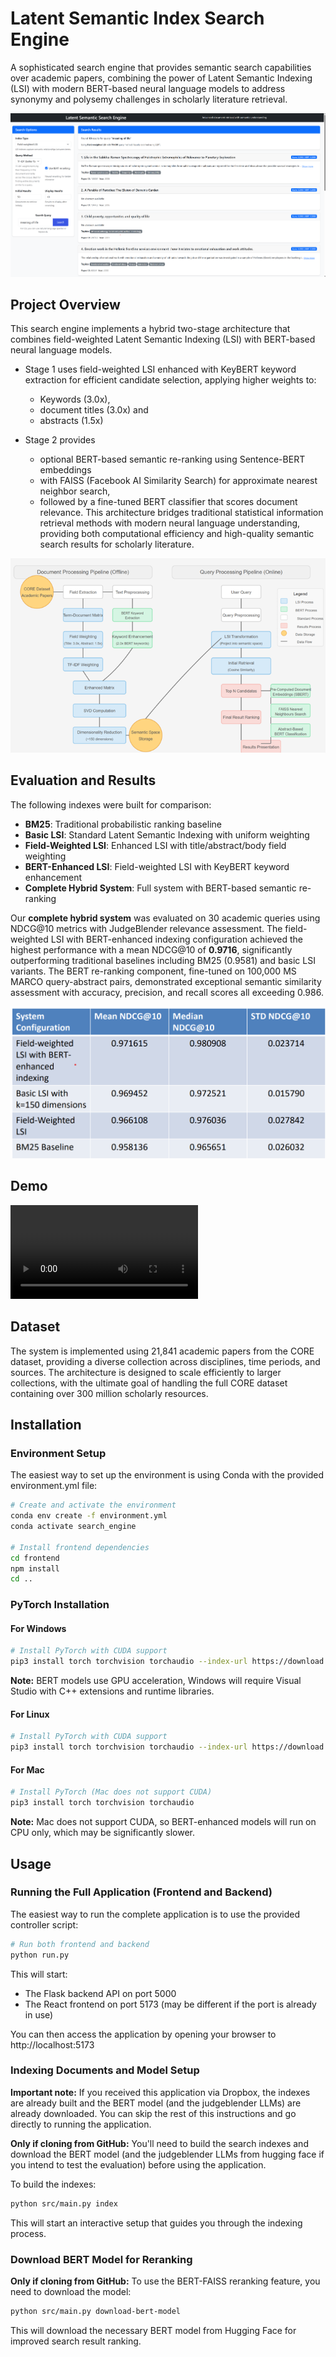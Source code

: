 # Latent Semantic Index Search Engine

A sophisticated search engine that provides semantic search capabilities over academic papers, combining the power of Latent Semantic Indexing (LSI) with modern BERT-based neural language models to address synonymy and polysemy challenges in scholarly literature retrieval.

![png](img/search_demo.png)

## Project Overview

This search engine implements a hybrid two-stage architecture that combines field-weighted Latent Semantic Indexing (LSI) with BERT-based neural language models. 
* Stage 1 uses field-weighted LSI enhanced with KeyBERT keyword extraction for efficient candidate selection, applying higher weights to: 
    * Keywords (3.0x), 
    * document titles (3.0x) and 
    * abstracts (1.5x) 

* Stage 2 provides
  *  optional BERT-based semantic re-ranking using Sentence-BERT embeddings
  *  with FAISS (Facebook AI Similarity Search) for approximate nearest neighbor search,
  *  followed by a fine-tuned BERT classifier that scores document relevance.
This architecture bridges traditional statistical information retrieval methods with modern neural language understanding, providing both computational efficiency and high-quality semantic search results for scholarly literature.

![png](img/architecture_diagram.png)

## Evaluation and Results

The following indexes were built for comparison:

  - **BM25**: Traditional probabilistic ranking baseline
  - **Basic LSI**: Standard Latent Semantic Indexing with uniform weighting
  - **Field-Weighted LSI**: Enhanced LSI with title/abstract/body field weighting
  - **BERT-Enhanced LSI**: Field-weighted LSI with KeyBERT keyword enhancement
  - **Complete Hybrid System**: Full system with BERT-based semantic re-ranking

Our **complete hybrid system** was evaluated on 30 academic queries using NDCG@10 metrics with JudgeBlender relevance assessment. The field-weighted LSI with BERT-enhanced indexing configuration achieved the highest performance with a mean NDCG@10 of **0.9716**, significantly outperforming traditional baselines including BM25 (0.9581) and basic LSI variants. The BERT re-ranking component, fine-tuned on 100,000 MS MARCO query-abstract pairs, demonstrated exceptional semantic similarity assessment with accuracy, precision, and recall scores all exceeding 0.986.

![png](img/evaluation_results.png)

## Demo

![mp4](img/latent_semantic_search_engine.mp4)

## Dataset

The system is implemented using 21,841 academic papers from the CORE dataset, providing a diverse collection across disciplines, time periods, and sources. The architecture is designed to scale efficiently to larger collections, with the ultimate goal of handling the full CORE dataset containing over 300 million scholarly resources.

## Installation

### Environment Setup

The easiest way to set up the environment is using Conda with the provided environment.yml file:

```bash
# Create and activate the environment
conda env create -f environment.yml
conda activate search_engine

# Install frontend dependencies
cd frontend
npm install
cd ..
```

### PyTorch Installation

#### For Windows
```bash
# Install PyTorch with CUDA support
pip3 install torch torchvision torchaudio --index-url https://download.pytorch.org/whl/cu126
```

**Note:** BERT models use GPU acceleration, Windows will require Visual Studio with C++ extensions and runtime libraries.

#### For Linux
```bash
# Install PyTorch with CUDA support
pip3 install torch torchvision torchaudio --index-url https://download.pytorch.org/whl/cu126
```

#### For Mac
```bash
# Install PyTorch (Mac does not support CUDA)
pip3 install torch torchvision torchaudio
```

**Note:** Mac does not support CUDA, so BERT-enhanced models will run on CPU only, which may be significantly slower.

## Usage

### Running the Full Application (Frontend and Backend)

The easiest way to run the complete application is to use the provided controller script:

```bash
# Run both frontend and backend
python run.py
```

This will start:
- The Flask backend API on port 5000
- The React frontend on port 5173 (may be different if the port is already in use)

You can then access the application by opening your browser to http://localhost:5173

### Indexing Documents and Model Setup

**Important note:** If you received this application via Dropbox, the indexes are already built and the BERT model (and the judgeblender LLMs) are already downloaded. You can skip the rest of this instructions and go directly to running the application.

**Only if cloning from GitHub:** You'll need to build the search indexes and download the BERT model (and the judgeblender LLMs from hugging face if you intend to test the evaluation) before using the application.

To build the indexes:

```bash
python src/main.py index
```

This will start an interactive setup that guides you through the indexing process.

### Download BERT Model for Reranking

**Only if cloning from GitHub:** To use the BERT-FAISS reranking feature, you need to download the model:

```bash
python src/main.py download-bert-model
```

This will download the necessary BERT model from Hugging Face for improved search result ranking.


